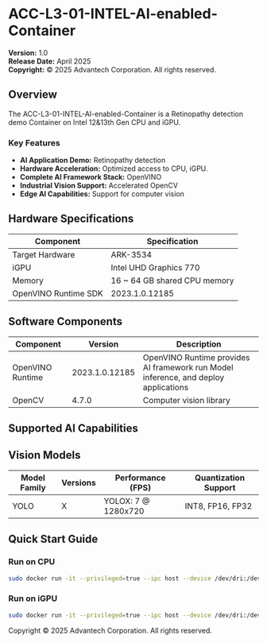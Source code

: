 

# ACC-L3-01-INTEL-AI-enabled-Container


**Version:** 1.0  
**Release Date:** April 2025  
**Copyright:** © 2025 Advantech Corporation. All rights reserved.

## Overview

The  ACC-L3-01-INTEL-AI-enabled-Container is a Retinopathy detection demo Container on Intel 12&13th Gen CPU and iGPU. 

### Key Features

- **AI Application Demo:** Retinopathy detection
- **Hardware Acceleration:** Optimized access to CPU, iGPU.
- **Complete AI Framework Stack:** OpenVINO
- **Industrial Vision Support:** Accelerated OpenCV 
- **Edge AI Capabilities:** Support for computer vision


## Hardware Specifications

| Component | Specification |
|-----------|---------------|
| Target Hardware | ARK-3534 |
| iGPU | Intel UHD Graphics 770 |
| Memory | 16 ~ 64 GB shared CPU memory |
| OpenVINO Runtime SDK | 2023.1.0.12185 |

## Software Components

| Component | Version | Description |
|-----------|---------|-------------|
| OpenVINO Runtime| 2023.1.0.12185 |  OpenVINO Runtime provides AI framework run Model inference, and deploy applications |
| OpenCV | 4.7.0 | Computer vision library |


## Supported AI Capabilities

## Vision Models

| Model Family | Versions | Performance (FPS) | Quantization Support |
|--------------|----------|-------------------|---------------------|
| YOLO | X | YOLOX: 7 @ 1280x720 | INT8, FP16, FP32 |


## Quick Start Guide

### Run on CPU

```bash
sudo docker run -it --privileged=true --ipc host --device /dev/dri:/dev/dri --device-cgroup-rule='c 189:* rmw' -v /tmp/.X11-unix:/tmp/.X11-unix -v /dev/bus/usb:/dev/bus/usb -u root --env DISPLAY=:0  --rm openvino2023.0.1_adf_eye:20231019 /bin/bash -c  "~/omz_demos_build/intel64/Release/object_detection_demo -i /opt/intel/openvino/Eye/object_detection/video/output_4288_2848_FPS=1.mp4 -m /opt/intel/openvino/Eye/object_detection/model-test/last_epoch_ckpt-opset-10.xml -at yolox -output_resolution 1280x720 -t 0.9 -labels "/opt/intel/openvino_2023.0.1.11005/Eye/Eye.labels"" -loop -d CPU

```

### Run on iGPU

```bash
sudo docker run -it --privileged=true --ipc host --device /dev/dri:/dev/dri --device-cgroup-rule='c 189:* rmw' -v /tmp/.X11-unix:/tmp/.X11-unix -v /dev/bus/usb:/dev/bus/usb -u root --env DISPLAY=:0  --rm openvino2023.0.1_adf_eye:20231019 /bin/bash -c  "~/omz_demos_build/intel64/Release/object_detection_demo -i /opt/intel/openvino/Eye/object_detection/video/output_4288_2848_FPS=1.mp4 -m /opt/intel/openvino/Eye/object_detection/model-test/last_epoch_ckpt-opset-10.xml -at yolox -output_resolution 1280x720 -t 0.9 -labels "/opt/intel/openvino_2023.0.1.11005/Eye/Eye.labels"" -loop -d GPU

```

Copyright © 2025 Advantech Corporation. All rights reserved.

